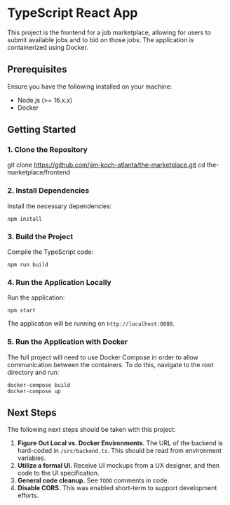 # TypeScript React App

This project is the frontend for a job marketplace, allowing for users to submit available jobs and to bid on those jobs. The application is containerized using Docker.

## Prerequisites

Ensure you have the following installed on your machine:
- Node.js (>= 16.x.x)
- Docker

## Getting Started

### 1. Clone the Repository

git clone https://github.com/jim-koch-atlanta/the-marketplace.git
cd the-marketplace/frontend

### 2. Install Dependencies

Install the necessary dependencies:

`npm install`

### 3. Build the Project

Compile the TypeScript code:

`npm run build`

### 4. Run the Application Locally

Run the application:

`npm start`

The application will be running on `http://localhost:8080`.

### 5. Run the Application with Docker

The full project will need to use Docker Compose in order to allow communication between the containers. To do this, navigate to the root directory and run:
```
docker-compose build
docker-compose up
```

## Next Steps

The following next steps should be taken with this project:

1. **Figure Out Local vs. Docker Environments**. The URL of the backend is hard-coded in `/src/backend.ts`. This should be read from environment variables.
2. **Utilize a formal UI.** Receive UI mockups from a UX designer, and then code to the UI specification.
3. **General code cleanup.** See `TODO` comments in code.
4. **Disable CORS.** This was enabled short-term to support development efforts.
